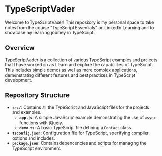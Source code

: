 # TypeScriptVader

Welcome to TypeScriptVader! This repository is my personal space to take notes from the course "TypeScript Essentials" on LinkedIn Learning and to showcase my learning journey in TypeScript.

## Overview

TypeScriptVader is a collection of various TypeScript examples and projects that I have worked on as I learn and explore the capabilities of TypeScript. This includes simple demos as well as more complex applications, demonstrating different features and best practices in TypeScript development.

## Repository Structure

- **`src/`**: Contains all the TypeScript and JavaScript files for the projects and examples.
    - **`app.js`**: A simple JavaScript example demonstrating the use of `async` functions with jQuery.
    - **`demo.ts`**: A basic TypeScript file defining a `Contact` class.
- **`tsconfig.json`**: Configuration file for TypeScript, specifying compiler options and includes.
- **`package.json`**: Contains dependencies and scripts for managing the TypeScript environment.
